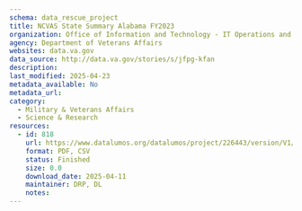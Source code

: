 ```yaml
---
schema: data_rescue_project 
title: NCVAS State Summary Alabama FY2023
organization: Office of Information and Technology - IT Operations and Services (ITOPS)
agency: Department of Veterans Affairs
websites: data.va.gov
data_source: http://data.va.gov/stories/s/jfpg-kfan
description: 
last_modified: 2025-04-23
metadata_available: No
metadata_url: 
category:
  - Military & Veterans Affairs 
  - Science & Research 
resources:
  - id: 818
    url: https://www.datalumos.org/datalumos/project/226443/version/V1/view
    format: PDF, CSV
    status: Finished
    size: 0.0
    download_date: 2025-04-11
    maintainer: DRP, DL
    notes: 
---
```

